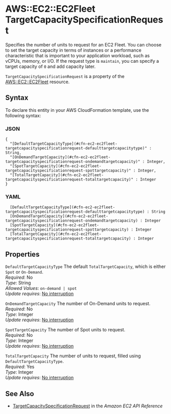 # AWS::EC2::EC2Fleet TargetCapacitySpecificationRequest<a name="aws-properties-ec2-ec2fleet-targetcapacityspecificationrequest"></a>

Specifies the number of units to request for an EC2 Fleet\. You can choose to set the target capacity in terms of instances or a performance characteristic that is important to your application workload, such as vCPUs, memory, or I/O\. If the request type is `maintain`, you can specify a target capacity of `0` and add capacity later\.

 `TargetCapacitySpecificationRequest` is a property of the [AWS::EC2::EC2Fleet](https://docs.aws.amazon.com/AWSCloudFormation/latest/UserGuide/aws-resource-ec2-ec2fleet.html) resource\.

## Syntax<a name="aws-properties-ec2-ec2fleet-targetcapacityspecificationrequest-syntax"></a>

To declare this entity in your AWS CloudFormation template, use the following syntax:

### JSON<a name="aws-properties-ec2-ec2fleet-targetcapacityspecificationrequest-syntax.json"></a>

```
{
  "[DefaultTargetCapacityType](#cfn-ec2-ec2fleet-targetcapacityspecificationrequest-defaulttargetcapacitytype)" : String,
  "[OnDemandTargetCapacity](#cfn-ec2-ec2fleet-targetcapacityspecificationrequest-ondemandtargetcapacity)" : Integer,
  "[SpotTargetCapacity](#cfn-ec2-ec2fleet-targetcapacityspecificationrequest-spottargetcapacity)" : Integer,
  "[TotalTargetCapacity](#cfn-ec2-ec2fleet-targetcapacityspecificationrequest-totaltargetcapacity)" : Integer
}
```

### YAML<a name="aws-properties-ec2-ec2fleet-targetcapacityspecificationrequest-syntax.yaml"></a>

```
﻿  [DefaultTargetCapacityType](#cfn-ec2-ec2fleet-targetcapacityspecificationrequest-defaulttargetcapacitytype) : String
﻿  [OnDemandTargetCapacity](#cfn-ec2-ec2fleet-targetcapacityspecificationrequest-ondemandtargetcapacity) : Integer
﻿  [SpotTargetCapacity](#cfn-ec2-ec2fleet-targetcapacityspecificationrequest-spottargetcapacity) : Integer
﻿  [TotalTargetCapacity](#cfn-ec2-ec2fleet-targetcapacityspecificationrequest-totaltargetcapacity) : Integer
```

## Properties<a name="aws-properties-ec2-ec2fleet-targetcapacityspecificationrequest-properties"></a>

`DefaultTargetCapacityType`  <a name="cfn-ec2-ec2fleet-targetcapacityspecificationrequest-defaulttargetcapacitytype"></a>
The default `TotalTargetCapacity`, which is either `Spot` or `On-Demand`\.  
*Required*: No  
*Type*: String  
*Allowed Values*: `on-demand | spot`  
*Update requires*: [No interruption](https://docs.aws.amazon.com/AWSCloudFormation/latest/UserGuide/using-cfn-updating-stacks-update-behaviors.html#update-no-interrupt)

`OnDemandTargetCapacity`  <a name="cfn-ec2-ec2fleet-targetcapacityspecificationrequest-ondemandtargetcapacity"></a>
The number of On\-Demand units to request\.  
*Required*: No  
*Type*: Integer  
*Update requires*: [No interruption](https://docs.aws.amazon.com/AWSCloudFormation/latest/UserGuide/using-cfn-updating-stacks-update-behaviors.html#update-no-interrupt)

`SpotTargetCapacity`  <a name="cfn-ec2-ec2fleet-targetcapacityspecificationrequest-spottargetcapacity"></a>
The number of Spot units to request\.  
*Required*: No  
*Type*: Integer  
*Update requires*: [No interruption](https://docs.aws.amazon.com/AWSCloudFormation/latest/UserGuide/using-cfn-updating-stacks-update-behaviors.html#update-no-interrupt)

`TotalTargetCapacity`  <a name="cfn-ec2-ec2fleet-targetcapacityspecificationrequest-totaltargetcapacity"></a>
The number of units to request, filled using `DefaultTargetCapacityType`\.  
*Required*: Yes  
*Type*: Integer  
*Update requires*: [No interruption](https://docs.aws.amazon.com/AWSCloudFormation/latest/UserGuide/using-cfn-updating-stacks-update-behaviors.html#update-no-interrupt)

## See Also<a name="aws-properties-ec2-ec2fleet-targetcapacityspecificationrequest--seealso"></a>
+  [ TargetCapacitySpecificationRequest](https://docs.aws.amazon.com/AWSEC2/latest/APIReference/API_TargetCapacitySpecificationRequest.html) in the *Amazon EC2 API Reference* 